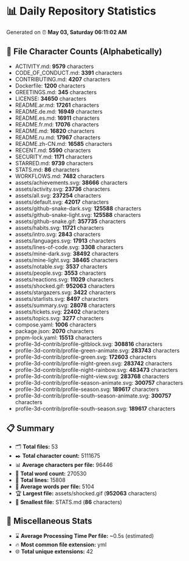# 📊 Daily Repository Statistics
Generated on ⏰ **May 03, Saturday 06:11:02 AM**

## 📂 File Character Counts (Alphabetically)
- ACTIVITY.md: **9579** characters
- CODE_OF_CONDUCT.md: **3391** characters
- CONTRIBUTING.md: **4207** characters
- Dockerfile: **1200** characters
- GREETINGS.md: **345** characters
- LICENSE: **34650** characters
- README.ar.md: **17261** characters
- README.de.md: **16949** characters
- README.es.md: **16911** characters
- README.fr.md: **17076** characters
- README.md: **16820** characters
- README.ru.md: **17967** characters
- README.zh-CN.md: **16585** characters
- RECENT.md: **5590** characters
- SECURITY.md: **1171** characters
- STARRED.md: **9739** characters
- STATS.md: **86** characters
- WORKFLOWS.md: **7482** characters
- assets/achievements.svg: **38666** characters
- assets/activity.svg: **23736** characters
- assets/all.svg: **237254** characters
- assets/default.svg: **42017** characters
- assets/github-snake-dark.svg: **125588** characters
- assets/github-snake-light.svg: **125588** characters
- assets/github-snake.gif: **357735** characters
- assets/habits.svg: **11721** characters
- assets/intro.svg: **2843** characters
- assets/languages.svg: **17913** characters
- assets/lines-of-code.svg: **3308** characters
- assets/mine-dark.svg: **38492** characters
- assets/mine-light.svg: **38465** characters
- assets/notable.svg: **3537** characters
- assets/people.svg: **3553** characters
- assets/reactions.svg: **11029** characters
- assets/shocked.gif: **952063** characters
- assets/stargazers.svg: **3422** characters
- assets/starlists.svg: **8497** characters
- assets/summary.svg: **28078** characters
- assets/tickets.svg: **22402** characters
- assets/topics.svg: **3277** characters
- compose.yaml: **1006** characters
- package.json: **2070** characters
- pnpm-lock.yaml: **15513** characters
- profile-3d-contrib/profile-gitblock.svg: **308816** characters
- profile-3d-contrib/profile-green-animate.svg: **283743** characters
- profile-3d-contrib/profile-green.svg: **172603** characters
- profile-3d-contrib/profile-night-green.svg: **283742** characters
- profile-3d-contrib/profile-night-rainbow.svg: **483473** characters
- profile-3d-contrib/profile-night-view.svg: **283768** characters
- profile-3d-contrib/profile-season-animate.svg: **300757** characters
- profile-3d-contrib/profile-season.svg: **189617** characters
- profile-3d-contrib/profile-south-season-animate.svg: **300757** characters
- profile-3d-contrib/profile-south-season.svg: **189617** characters

## 📋 Summary
- 🗂️ **Total files:** 53
- ✒️ **Total character count:** 5111675
- 📊 **Average characters per file:** 96446
- 📝 **Total word count:** 270530
- 🧾 **Total lines:** 15808
- 📐 **Average words per file:** 5104
- 🏆 **Largest file:** assets/shocked.gif (**952063** characters)
- 🥉 **Smallest file:** STATS.md (**86** characters)

## 🌟 Miscellaneous Stats
- ⌛ **Average Processing Time Per file:** ~0.5s (estimated)
- 🔥 **Most common file extension:** yml
- 🌐 **Total unique extensions:** 42

